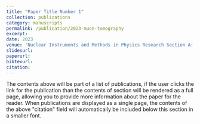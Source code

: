 ```yaml
---
title: "Paper Title Number 1"
collection: publications
category: manuscripts
permalink: /publication/2023-muon-tomography
excerpt: 
date: 2023
venue: 'Nuclear Instruments and Methods in Physics Research Section A: Accelerations, Spectrometers, Detectors, '
slidesurl: 
paperurl: 
bibtexurl:
citation: 
---
```

The contents above will be part of a list of publications, if the user clicks the link for the publication than the contents of section will be rendered as a full page, allowing you to provide more information about the paper for the reader. When publications are displayed as a single page, the contents of the above "citation" field will automatically be included below this section in a smaller font.
